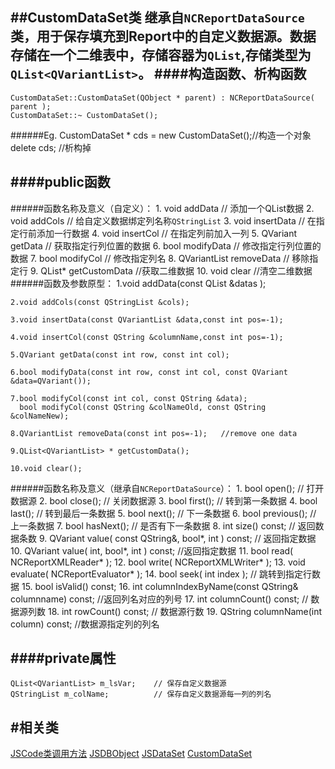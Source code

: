 ##CustomDataSet类
继承自`NCReportDataSource`类，用于保存填充到Report中的自定义数据源。数据存储在一个二维表中，存储容器为`QList`,存储类型为`QList<QVariantList>`。
####构造函数、析构函数
----------
	CustomDataSet::CustomDataSet(QObject * parent) : NCReportDataSource( parent );
	CustomDataSet::~ CustomDataSet();
######Eg.
    CustomDataSet * cds = new CustomDataSet();//构造一个对象
    delete cds; //析构掉

####public函数
----------
######函数名称及意义（自定义）：
	1. void        addData			// 添加一个QList<QVariantList>数据
	2. void        addCols			// 给自定义数据绑定列名称`QStringList`
	3. void        insertData		// 在指定行前添加一行数据
	4. void        insertCol		// 在指定列前加入一列
	5. QVariant    getData			// 获取指定行列位置的数据
	6. bool        modifyData		// 修改指定行列位置的数据
	7. bool        modifyCol		// 修改指定列名
	8. QVariantList    removeData		// 移除指定行
	9. QList<QVariantList>*	getCustomData	//获取二维数据
	10. void       clear			//清空二维数据
######函数及参数原型：
	1.void addData(const QList<QVariantList> &datas );

	2.void addCols(const QStringList &cols);

	3.void insertData(const QVariantList &data,const int pos=-1); 
  
    4.void insertCol(const QString &columnName,const int pos=-1);   

    5.QVariant getData(const int row, const int col);

    6.bool modifyData(const int row, const int col, const QVariant &data=QVariant());

    7.bool modifyCol(const int col, const QString &data);
      bool modifyCol(const QString &colNameOld, const QString &colNameNew);

    8.QVariantList removeData(const int pos=-1);   //remove one data

    9.QList<QVariantList> * getCustomData();

    10.void clear();

######函数名称及意义（继承自`NCReportDataSource`）：
    1.  bool open();		// 打开数据源
    2.  bool close();		// 关闭数据源
    3.  bool first();		// 转到第一条数据
    4.  bool last();		// 转到最后一条数据
    5.  bool next();		// 下一条数据
    6.  bool previous();	// 上一条数据
    7.  bool hasNext();	// 是否有下一条数据
    8.  int size() const;	// 返回数据条数
    9.  QVariant value( const QString&, bool*, int ) const; // 返回指定数据
    10.  QVariant value( int, bool*, int ) const;		//返回指定数据
    11.  bool read( NCReportXMLReader* );
    12.  bool write( NCReportXMLWriter* );
    13.  void evaluate( NCReportEvaluator* );
    14.  bool seek( int index ); // 跳转到指定行数据
    15.  bool isValid() const;
    16.  int columnIndexByName(const QString& columnname) const; //返回列名对应的列号
    17.  int columnCount() const;	// 数据源列数
    18.  int rowCount() const;		// 数据源行数
    19.  QString columnName(int column) const;	//数据源指定列的列名

####private属性
----------
	QList<QVariantList> m_lsVar;    // 保存自定义数据源
    QStringList m_colName;          // 保存自定义数据源每一列的列名

#相关类
---
   [JSCode类调用方法](JSCode类调用方法.html)
   [JSDBObject](JSDBObject类.html)
   [JSDataSet](JSDataSet类.html)
   [CustomDataSet](CustomDataSet类.html)